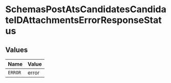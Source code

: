 # SchemasPostAtsCandidatesCandidateIDAttachmentsErrorResponseStatus


## Values

| Name    | Value   |
| ------- | ------- |
| `ERROR` | error   |
